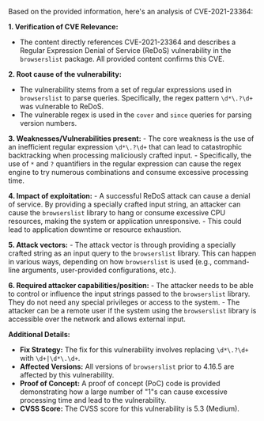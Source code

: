 Based on the provided information, here's an analysis of CVE-2021-23364:

**1. Verification of CVE Relevance:**
   - The content directly references CVE-2021-23364 and describes a Regular Expression Denial of Service (ReDoS) vulnerability in the `browserslist` package. All provided content confirms this CVE.

**2. Root cause of the vulnerability:**
   - The vulnerability stems from a set of regular expressions used in `browserslist` to parse queries. Specifically, the regex pattern `\d*\.?\d+` was vulnerable to ReDoS.
   - The vulnerable regex is used in the `cover` and `since` queries for parsing version numbers.

**3. Weaknesses/Vulnerabilities present:**
    - The core weakness is the use of an inefficient regular expression `\d*\.?\d+` that can lead to catastrophic backtracking when processing maliciously crafted input.
    - Specifically, the use of `*` and `?` quantifiers in the regular expression can cause the regex engine to try numerous combinations and consume excessive processing time.

**4. Impact of exploitation:**
    - A successful ReDoS attack can cause a denial of service. By providing a specially crafted input string, an attacker can cause the `browserslist` library to hang or consume excessive CPU resources, making the system or application unresponsive.
    - This could lead to application downtime or resource exhaustion.

**5. Attack vectors:**
    - The attack vector is through providing a specially crafted string as an input query to the `browserslist` library. This can happen in various ways, depending on how `browserslist` is used (e.g., command-line arguments, user-provided configurations, etc.).

**6. Required attacker capabilities/position:**
    - The attacker needs to be able to control or influence the input strings passed to the `browserslist` library. They do not need any special privileges or access to the system.
    - The attacker can be a remote user if the system using the `browserslist` library is accessible over the network and allows external input.

**Additional Details:**

- **Fix Strategy:** The fix for this vulnerability involves replacing `\d*\.?\d+` with `\d+|\d*\.\d+`.
- **Affected Versions:**  All versions of `browserslist` prior to 4.16.5 are affected by this vulnerability.
- **Proof of Concept:** A proof of concept (PoC) code is provided demonstrating how a large number of "1"s can cause excessive processing time and lead to the vulnerability.
- **CVSS Score:** The CVSS score for this vulnerability is 5.3 (Medium).